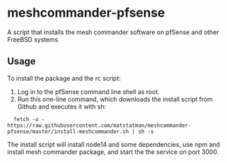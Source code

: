 meshcommander-pfsense
=============

A script that installs the mesh commander software on pfSense and other FreeBSD systems


Usage
------------

To install the package and the rc script:

1. Log in to the pfSense command line shell as root.
2. Run this one-line command, which downloads the install script from Github and executes it with sh:

  ```
    fetch -o - https://raw.githubusercontent.com/matstatman/meshcommander-pfsense/master/install-meshcommander.sh | sh -s
  ```

The install script will install node14 and some dependencies, use npm and install mesh commander package, and start the the service on port 3000.

